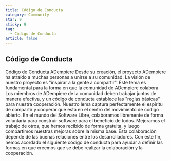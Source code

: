 ```yaml
---
title: Código de Conducta
category: Community
star: 9
sticky: 9
tag:
  - Código de Conducta
article: false
---
```


## Código de Conducta

Código de Conducta ADempiere Desde su creación, el proyecto ADempiere ha atraído a muchas personas a unirse a su comunidad. La visión de nuestro proyecto es "inspirar a la gente a compartir". Este tema es fundamental para la forma en que la comunidad de ADempiere colabora. Los miembros de ADempiere de la comunidad deben trabajar juntos de manera efectiva, y un código de conducta establece las "reglas básicas" para nuestra cooperación. Nuestro lema captura perfectamente el espíritu de compartir y cooperar que está en el centro del movimiento de código abierto. En el mundo del Software Libre, colaboramos libremente de forma voluntaria para construir software para el beneficio de todos. Mejoramos el trabajo de otros, que hemos recibido de forma gratuita, y luego compartimos nuestras mejoras sobre la misma base. Esta colaboración depende de las buenas relaciones entre los desarrolladores. Con este fin, hemos acordado el siguiente código de conducta para ayudar a definir las formas en que creemos que se debe realizar la colaboración y la cooperación.
